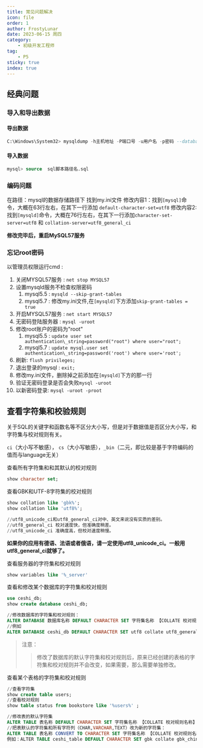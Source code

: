 ```yaml
---
title: 常见问题解决
icon: file
order: 1
author: FrostyLunar
date: 2023-06-15 周四
category:
	- 初级开发工程师
tag:
	- P5
sticky: true
index: true
---
```



## 经典问题

### 导入和导出数据

#### 导出数据

```sql
C:\Windows\System32> mysqldump -h主机地址 -P端口号 -u用户名 -p密码 --database  数据库名 > 文件路径/文件名.sql
```

#### 导入数据

```sql
mysql> source  sql脚本路径名.sql
```

### 编码问题

在路径：mysql的数据存储路径下 找到my.ini文件
修改内容1：找到`[mysql]`命令，大概在63行左右，在其下一行添加 `default-character-set=utf8`
修改内容2:  找到`[mysqld]`命令，大概在76行左右，在其下一行添加`character-set-server=utf8` 和 `collation-server=utf8_general_ci`

**修改完毕后，重启MySQL57服务**

### 忘记root密码

以管理员权限运行cmd : 

1.  关闭MYSQL57服务 :  `net stop MYSQL57` 
2.  设置mysqld服务不检查权限密码
	1. mysql5.5 : `mysqld --skip-grant-tables`
	2. mysql5.7 : 修改my.ini文件,在`[mysqld]`下方添加`skip-grant-tables = true`
3.  开启MYSQL57服务 : `net start MYSQL57`
4.  无密码登陆服务器 : `mysql -uroot`  
5.  修改root账户的密码为"root"
	1. mysql5.5 : `update user set authentication\_string=password("root") where user="root";`
	2. mysql5.7 : `update mysql.user set authentication\_string=password('root') where user='root';`
6.  刷新: `flush privileges;`
7.  退出登录的mysql : `exit;`
8.  修改my.ini文件，删除掉之前添加在`[mysqld]`下方的那一行
9.  验证无密码登录是否会失败`mysql -uroot`
10. 以新密码登录: `mysql -uroot -proot`

## 查看字符集和校验规则

关于SQL的关键字和函数名等不区分大小写，但是对于数据值是否区分大小写，和字符集与校对规则有关。

`ci`（大小写不敏感）， `cs`（大小写敏感），`_bin`（二元，即比较是基于字符编码的值而与language无关）


查看所有字符集和和其默认的校对规则

```sql
show character set;
```

查看GBK和UTF-8字符集的校对规则

```sql
show collation like 'gbk%';
show collation like 'utf8%';

//utf8_unicode_ci和utf8_general_ci对中、英文来说没有实质的差别。
//utf8_general_ci 校对速度快，但准确度稍差。
//utf8_unicode_ci 准确度高，但校对速度稍慢。
```

**如果你的应用有德语、法语或者俄语，请一定使用utf8\_unicode\_ci。一般用utf8\_general\_ci就够了。**

查看服务器的字符集和校对规则

```sql
show variables like '%_server'
```

查看和修改某个数据库的字符集和校对规则

```sql
use ceshi_db;
show create database ceshi_db;

//修改数据库的字符集和校对规则：
ALTER DATABASE 数据库名称 DEFAULT CHARACTER SET 字符集名称 【COLLATE 校对规则名称】;
//例如
ALTER DATABASE ceshi_db DEFAULT CHARACTER SET utf8 collate utf8_general_ci;
```

> 注意：
>> 修改了数据库的默认字符集和校对规则后，原来已经创建的表格的字符集和校对规则并不会改变，如果需要，那么需要单独修改。

查看某个表格的字符集和校对规则

```sql
//查看字符集
show create table users;
//查看校对规则
show table status from bookstore like '%users%' ;

//修改表的默认字符集
ALTER TABLE 表名称 DEFAULT CHARACTER SET 字符集名称 【COLLATE 校对规则名称】;
//把表默认的字符集和所有字符列（CHAR,VARCHAR,TEXT）改为新的字符集：
ALTER TABLE 表名称 CONVERT TO CHARACTER SET 字符集名称 【COLLATE 校对规则名称】;
例如：ALTER TABLE ceshi_table DEFAULT CHARACTER SET gbk collate gbk_chinese_ci;
```
